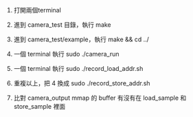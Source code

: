 1. 打開兩個terminal

2. 進到 camera_test 目錄，執行 make

3. 進到 camera_test/example，執行 make && cd ../

4. 一個 terminal 執行 sudo ./camera_run

5. 一個 terminal 執行 sudo ./record_load_addr.sh

5. 重複以上，把 4 換成 sudo ./record_store_addr.sh

6. 比對 camera_output mmap 的 buffer 有沒有在 load_sample 和 store_sample 裡面
